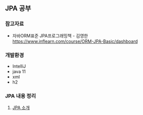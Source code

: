 ## JPA 공부

### 참고자료 
* 자바ORM표준 JPA프로그래밍책 - 김영한
https://www.inflearn.com/course/ORM-JPA-Basic/dashboard

### 개발환경
* IntelliJ
* java 11
* xml
* h2

### JPA 내용 정리
1. [JPA 소개](https://github.com/Kimginam97/Study_Jpa_Basic/blob/master/summary/1.JPA%EC%86%8C%EA%B0%9C.md)






